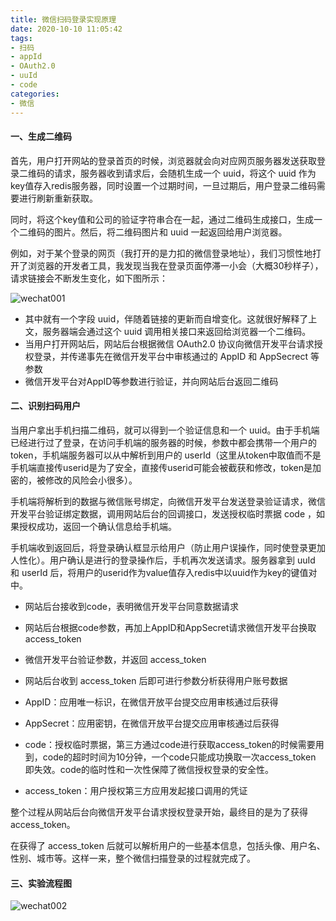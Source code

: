 ```yaml
---
title: 微信扫码登录实现原理
date: 2020-10-10 11:05:42
tags:
- 扫码
- appId
- OAuth2.0
- uuId
- code
categories:
- 微信
---
```

#### 一、生成二维码
首先，用户打开网站的登录首页的时候，浏览器就会向对应网页服务器发送获取登录二维码的请求，服务器收到请求后，会随机生成一个 uuid，将这个 uuid 作为key值存入redis服务器，同时设置一个过期时间，一旦过期后，用户登录二维码需要进行刷新重新获取。

同时，将这个key值和公司的验证字符串合在一起，通过二维码生成接口，生成一个二维码的图片。然后，将二维码图片和 uuid 一起返回给用户浏览器。

例如，对于某个登录的网页（我打开的是力扣的微信登录地址），我们习惯性地打开了浏览器的开发者工具，我发现当我在登录页面停滞一小会（大概30秒样子），请求链接会不断发生变化，如下图所示：

![wechat001](http://alivnram-test.oss-cn-beijing.aliyuncs.com/alivnblog/wechat001.jpg)

- 其中就有一个字段 uuid，伴随着链接的更新而自增变化。这就很好解释了上文，服务器端会通过这个 uuid 调用相关接口来返回给浏览器一个二维码。
- 当用户打开网站后，网站后台根据微信 OAuth2.0 协议向微信开发平台请求授权登录，并传递事先在微信开发平台中审核通过的 AppID 和 AppSecrect 等参数
- 微信开发平台对AppID等参数进行验证，并向网站后台返回二维码

#### 二、识别扫码用户
当用户拿出手机扫描二维码，就可以得到一个验证信息和一个 uuid。由于手机端已经进行过了登录，在访问手机端的服务器的时候，参数中都会携带一个用户的token，手机端服务器可以从中解析到用户的 userId（这里从token中取值而不是手机端直接传userid是为了安全，直接传userid可能会被截获和修改，token是加密的，被修改的风险会小很多）。

手机端将解析到的数据与微信账号绑定，向微信开发平台发送登录验证请求，微信开发平台验证绑定数据，调用网站后台的回调接口，发送授权临时票据 code ，如果授权成功，返回一个确认信息给手机端。

手机端收到返回后，将登录确认框显示给用户（防止用户误操作，同时使登录更加人性化）。用户确认是进行的登录操作后，手机再次发送请求。服务器拿到 uuId 和 userId 后，将用户的userid作为value值存入redis中以uuid作为key的键值对中。

- 网站后台接收到code，表明微信开发平台同意数据请求
- 网站后台根据code参数，再加上AppID和AppSecret请求微信开发平台换取 access_token
- 微信开发平台验证参数，并返回 access_token
- 网站后台收到 access_token 后即可进行参数分析获得用户账号数据

- AppID：应用唯一标识，在微信开放平台提交应用审核通过后获得
- AppSecret：应用密钥，在微信开放平台提交应用审核通过后获得
- code：授权临时票据，第三方通过code进行获取access_token的时候需要用到，code的超时时间为10分钟，一个code只能成功换取一次access_token 即失效。code的临时性和一次性保障了微信授权登录的安全性。
- access_token：用户授权第三方应用发起接口调用的凭证

整个过程从网站后台向微信开发平台请求授权登录开始，最终目的是为了获得 access_token。

在获得了 access_token 后就可以解析用户的一些基本信息，包括头像、用户名、性别、城市等。这样一来，整个微信扫描登录的过程就完成了。

#### 三、实验流程图
![wechat002](http://alivnram-test.oss-cn-beijing.aliyuncs.com/alivnblog/wechat002.jpg)